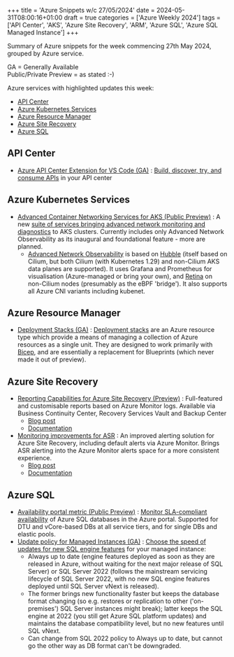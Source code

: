 +++
title = 'Azure Snippets w/c 27/05/2024'
date = 2024-05-31T08:00:16+01:00
draft = true
categories = ['Azure Weekly 2024']
tags = ['API Center', 'AKS', 'Azure Site Recovery', 'ARM', 'Azure SQL', 'Azure SQL Managed Instance']
+++

Summary of Azure snippets for the week commencing 27th May 2024, grouped by Azure service.

GA = Generally Available  
Public/Private Preview = as stated :-)

Azure services with highlighted updates this week:

- [API Center](#api-center)
- [Azure Kubernetes Services](#azure-kubernetes-services)
- [Azure Resource Manager](#azure-resource-manager)
- [Azure Site Recovery](#azure-site-recovery)
- [Azure SQL](#azure-sql)

## API Center

- [Azure API Center Extension for VS Code (GA)](https://azure.microsoft.com/en-gb/updates/general-availability-azure-api-center-extension-for-vs-code/) : [Build, discover, try, and consume APIs](https://learn.microsoft.com/en-us/azure/api-center/use-vscode-extension) in your API center

## Azure Kubernetes Services

- [Advanced Container Networking Services for AKS (Public Preview)](https://azure.microsoft.com/en-gb/updates/advanced-container-networking-services/) : A new [suite of services bringing advanced network monitoring and diagnostics](https://learn.microsoft.com/en-gb/azure/aks/advanced-container-networking-services-overview) to AKS clusters. Currently includes only Advanced Network Observability as its inaugural and foundational feature - more are planned.
    - [Advanced Network Observability](https://learn.microsoft.com/en-gb/azure/aks/advanced-network-observability-concepts?tabs=non-cilium) is based on [Hubble](https://github.com/cilium/hubble) (itself based on Cilium, but both Cilium (with Kubernetes 1.29) and non-Cilium AKS data planes are supported). It uses Grafana and Prometheus for visualisation (Azure-managed or bring your own), and [Retina](https://retina.sh/) on non-Cilium nodes (presumably as the eBPF 'bridge'). It also supports all Azure CNI variants including kubenet.

## Azure Resource Manager

- [Deployment Stacks (GA)](https://techcommunity.microsoft.com/t5/azure-governance-and-management/arm-deployment-stacks-now-ga/ba-p/4145469) : [Deployment stacks](https://learn.microsoft.com/en-us/azure/azure-resource-manager/bicep/deployment-stacks) are an Azure resource type which provide a means of managing a collection of Azure resources as a single unit. They are designed to work primarily with [Bicep](https://learn.microsoft.com/en-us/azure/azure-resource-manager/bicep/overview), and are essentially a replacement for Blueprints (which never made it out of preview).

## Azure Site Recovery

- [Reporting Capabilities for Azure Site Recovery (Preview)](https://azure.microsoft.com/en-gb/updates/preview-introducing-reporting-capabilities-for-azure-site-recovery/) : Full-featured and customisable reports based on Azure Monitor logs. Available via Business Continuity Center, Recovery Services Vault and Backup Center
    - [Blog post](https://techcommunity.microsoft.com/t5/azure-governance-and-management/preview-introducing-reporting-capabilities-for-azure-site/ba-p/4148458)
    - [Documentation](https://learn.microsoft.com/en-us/azure/site-recovery/report-site-recovery)
- [Monitoring improvements for ASR](https://azure.microsoft.com/en-gb/updates/introducing-reporting-capabilities-for-azure-site-recovery/) : An improved alerting solution for Azure Site Recovery, including default alerts via Azure Monitor. Brings ASR alerting into the Azure Monitor alerts space for a more consistent experience.
    - [Blog post](https://techcommunity.microsoft.com/t5/azure-governance-and-management/monitor-effectively-using-azure-monitor-for-azure-site-recovery/ba-p/4148504)
    - [Documentation](https://learn.microsoft.com/en-us/azure/site-recovery/site-recovery-monitor-and-troubleshoot)

## Azure SQL

- [Availability portal metric (Public Preview)](https://techcommunity.microsoft.com/t5/azure-sql-blog/azure-sql-db-availability-portal-metric/ba-p/4139206) : [Monitor SLA-compliant availability](https://learn.microsoft.com/en-gb/azure/azure-sql/database/monitoring-metrics-alerts?view=azuresql#availability-metric) of Azure SQL databases in the Azure portal. Supported for DTU and vCore-based DBs at all service tiers, and for single DBs and elastic pools.
- [Update policy for Managed Instances (GA)](https://techcommunity.microsoft.com/t5/azure-sql-blog/update-policy-for-azure-sql-managed-instance/ba-p/4148968) : [Choose the speed of updates for new SQL engine features](https://learn.microsoft.com/en-us/azure/azure-sql/managed-instance/update-policy?view=azuresql&tabs=azure-portal) for your managed instance:
    - Always up to date (engine features deployed as soon as they are released in Azure, without waiting for the next major release of SQL Server) or SQL Server 2022 (follows the mainstream servicing lifecycle of SQL Server 2022, with no new SQL engine features deployed until SQL Server vNext is released).
    - The former brings new functionality faster but keeps the database format changing (so e.g. restores or replication to other ('on-premises') SQL Server instances might break); latter keeps the SQL engine at 2022 (you still get Azure SQL platform updates) and maintains the database compatibility level, but no new features until SQL vNext.
    - Can change from SQL 2022 policy to Always up to date, but cannot go the other way as DB format can't be downgraded.
